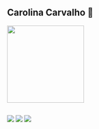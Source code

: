 ## Carolina Carvalho 🙂
 <div>
   <a href="https://github.com/loraccarol">
   <img height="180em" src="https://github-readme-stats.vercel.app/api/top-langs/?username=loraccarol&layout=compact&langs_count=7&theme=radical"/>
 </div>

  ##
 
<div> 
  <a href="https://instagram.com/carolinac.arvalho" target="_blank" rel="noopener noreferrer"><img src="https://img.shields.io/badge/-Instagram-%23E4405F?style=for-the-badge&logo=instagram&logoColor=white" target="_blank"></a>
  <a href = "mailto:carolina.dossantos0806@gmail.com" target="_blank" rel="noopener noreferrer"><img src="https://img.shields.io/badge/Gmail-D14836?style=for-the-badge&logo=gmail&logoColor=white"></a>
  <a href="https://www.linkedin.com/in/carolina-carvalho-6456321b7/" target="_blank" rel="noopener noreferrer"><img src="https://img.shields.io/badge/-LinkedIn-%230077B5?style=for-the-badge&logo=linkedin&logoColor=white" target="_blank"></a> 

</div>
